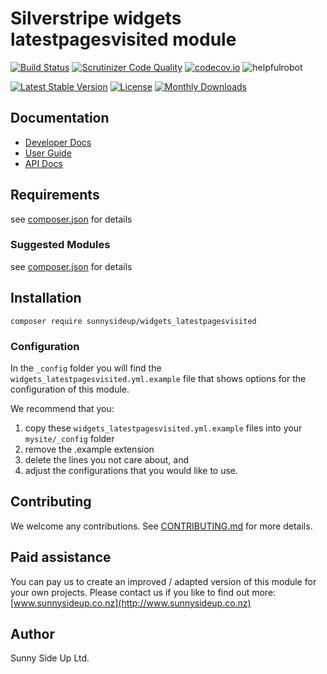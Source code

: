# Silverstripe widgets latestpagesvisited module
[![Build Status](https://travis-ci.org/sunnysideup/silverstripe-widgets_latestpagesvisited.svg?branch=master)](https://travis-ci.org/sunnysideup/silverstripe-widgets_latestpagesvisited)
[![Scrutinizer Code Quality](https://scrutinizer-ci.com/g/sunnysideup/silverstripe-widgets_latestpagesvisited/badges/quality-score.png?b=master)](https://scrutinizer-ci.com/g/sunnysideup/silverstripe-widgets_latestpagesvisited/?branch=master)
[![codecov.io](https://codecov.io/github/sunnysideup/silverstripe-widgets_latestpagesvisited/coverage.svg?branch=master)](https://codecov.io/github/sunnysideup/silverstripe-widgets_latestpagesvisited?branch=master)
![helpfulrobot](https://helpfulrobot.io/sunnysideup/widgets_latestpagesvisited/badge)

[![Latest Stable Version](https://poser.pugx.org/sunnysideup/widgets_latestpagesvisited/version)](https://packagist.org/packages/sunnysideup/widgets_latestpagesvisited)
[![License](https://poser.pugx.org/sunnysideup/widgets_latestpagesvisited/license)](https://packagist.org/packages/sunnysideup/widgets_latestpagesvisited)
[![Monthly Downloads](https://poser.pugx.org/sunnysideup/widgets_latestpagesvisited/d/monthly)](https://packagist.org/packages/sunnysideup/widgets_latestpagesvisited)


## Documentation



 * [Developer Docs](docs/en/INDEX.md)
 * [User Guide](docs/en/userguide.md)
 * [API Docs](http://docs.ssmods.com/sunnysideup/widgets_latestpagesvisited/classes.xhtml)

## Requirements



see [composer.json](composer.json) for details

### Suggested Modules



see [composer.json](composer.json) for details


## Installation


```
composer require sunnysideup/widgets_latestpagesvisited
```

### Configuration



In the `_config` folder you will find the `widgets_latestpagesvisited.yml.example`
file that shows options for the configuration of this module.

We recommend that you:

  1. copy these `widgets_latestpagesvisited.yml.example` files into your
`mysite/_config` folder
  2. remove the .example extension
  3. delete the lines you not care about, and
  4. adjust the configurations that you would like to use.


## Contributing



We welcome any contributions. See [CONTRIBUTING.md](CONTRIBUTING.md) for more details.

## Paid assistance



You can pay us to create an improved / adapted version of this module for your own projects.  Please contact us if you like to find out more: [www.sunnysideup.co.nz](http://www.sunnysideup.co.nz)

## Author



Sunny Side Up Ltd.
